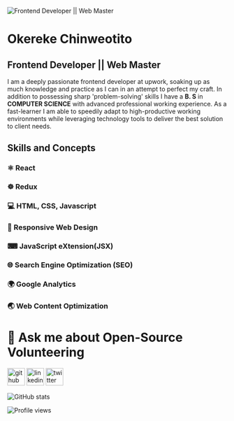 ![Frontend Developer || Web Master](https://image.freepik.com/free-vector/programmer-concept-illustration_114360-2284.jpg)

#  Okereke Chinweotito
## Frontend Developer || Web Master

I am a deeply passionate frontend developer at upwork, soaking up as much knowledge and practice as I can in an attempt to perfect my craft. In addition to possessing sharp 'problem-solving' skills I have a **B. S** in **COMPUTER SCIENCE** with advanced professional working experience. As a fast-learner I am able to speedily adapt to high-productive working environments while leveraging technology tools to deliver the best solution to client needs.

## Skills and Concepts
###  ⚛ React
###  ☸ Redux
###  💻 HTML, CSS, Javascript
###  📴 Responsive Web Design
###  ⌨  JavaScript eXtension(JSX)
###  🌐 Search Engine Optimization (SEO) 
###  🌍 Google Analytics 
###  🌏 Web Content Optimization



# 💬 Ask me about Open-Source Volunteering 


[<img src='https://cdn.jsdelivr.net/npm/simple-icons@3.0.1/icons/github.svg' alt='github' height='40'>](https://github.com/okerekechinweotito)  [<img src='https://cdn.jsdelivr.net/npm/simple-icons@3.0.1/icons/linkedin.svg' alt='linkedin' height='40'>](https://www.linkedin.com/in/https://www.linkedin.com/in/chinweotito-okereke-9185941ba//)  [<img src='https://cdn.jsdelivr.net/npm/simple-icons@3.0.1/icons/twitter.svg' alt='twitter' height='40'>](https://twitter.com/okereke__)  

![GitHub stats](https://github-readme-stats.vercel.app/api?username=okerekechinweotito&show_icons=true)  

![Profile views](https://gpvc.arturio.dev/okerekechinweotito)  
